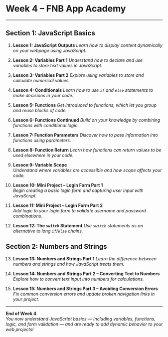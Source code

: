 # Week 4 – FNB App Academy
--------------------------

## Section 1: JavaScript Basics 

1.  **Lesson 1: JavaScript Outputs**
*Learn how to display content dynamically on your webpage using JavaScript.*

2. **Lesson 2: Variables Part 1**
*Understand how to declare and use variables to store text values in JavaScript.*

3. **Lesson 3: Variables Part 2**
*Explore using variables to store and calculate numerical values.*

4. **Lesson 4: Conditionals**
*Learn how to use `if` and `else` statements to make decisions in your code.*

5. **Lesson 5: Functions**
*Get introduced to functions, which let you group and reuse blocks of code.*

6. **Lesson 6: Functions Continued**
*Build on your knowledge by combining functions with conditional logic.*

7. **Lesson 7: Function Parameters**
*Discover how to pass information into functions using parameters.*

8. **Lesson 8: Function Return**
*Learn how functions can return values to be used elsewhere in your code.*

9. **Lesson 9: Variable Scope**  
*Understand where variables are accessible and how scope affects your code.*

10. **Lesson 10: Mini Project – Login Form Part 1**  
*Begin creating a basic login form and capturing user input with JavaScript.*

11. **Lesson 11: Mini Project – Login Form Part 2**  
*Add logic to your login form to validate username and password combinations.*

12. **Lesson 12: The `switch` Statement** 
*Use `switch` statements as an alternative to long `if`/`else` chains.*

## Section 2: Numbers and Strings

13. **Lesson 13: Numbers and Strings Part 1** 
*Learn the difference between numbers and strings and how JavaScript treats them.*

14. **Lesson 14: Numbers and Strings Part 2 – Converting Text to Numbers**  
*Explore how to convert text input into numbers for calculations.*

15. **Lesson 15: Numbers and Strings Part 3 – Avoiding Conversion Errors**  
*Fix common conversion errors and update broken navigation links in your project.*

---

**End of Week 4**  
*You now understand JavaScript basics — including variables, functions, logic, and form validation — and are ready to add dynamic behavior to your web projects!*  